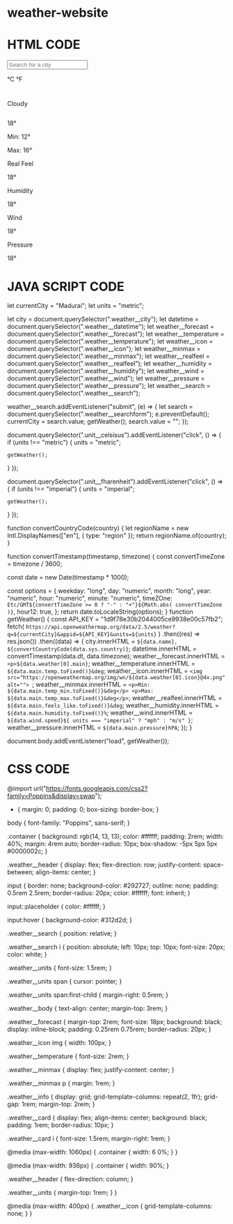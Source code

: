 # weather-website
# HTML CODE

<!DOCTYPE html>
<html lang="en">

<head>
    <meta charset="UTF-8">
    <meta name="viewport" content="width=device-width, initial-scale=1.0">
    <title>Weather App</title>
    <link rel="shortcut icon" href="/cloudy.png" type="image/x-icon" />
    <link rel="stylesheet" href="/style.css">
    <script src="/script.js" defer></script>
    <script src="https://kit.fontawesome.com/1a48c47b52.js" crossorigin="anonymous" defer></script>
    <script src="https://cdn.jsdelivr.net/npm/luxon@2.0.2/build/global/luxon.min.js" defer></script>
</head>

<body>
    <div class="container">
        <div class="weather__header">
            <form class="weather__search"  method="get">
                <input type="text" placeholder="Search for a city" class="weather__searchform">
                <i class="fa-solid fa-magnifying-glass"></i>
            </form>
            <div class="weather__units">
                <span class="unit__celsisus">&deg;C</span>
                <span class="unit__fharenheit">&deg;F</span>
            </div>
        </div>
        <div class="weather__body">
            <h1 class="weather__city"></h1>
            <div class="weather__datetime">
                <p></p>
            </div>
            <div class="weather__forecast">
                <p>Cloudy</p>
            </div>
            <div class="weather__icon">
                <img src="https://th.bing.com/th/id/OIP.eAldPEWygo1WkjWbutXVZAAAAA?pid=ImgDet&w=161&h=161&c=7" alt="">
            </div>
            <p class="weather__temperature">
                18&deg
            </p>
            <div class="weather__minmax">
                <p>Min: 12&deg;</p>
                <p>Max: 16&deg;</p>
            </div>
        </div>
        <div class="weather__info">
            <div class="weather__card">
                <i class="fa-solid fa-temperature-three-quarters"></i>
                <div>
                    <p>Real Feel</p>
                    <p class="weather__realfeel">18&deg;</p>
                </div>
            </div>
            <div class="weather__card">
                <i class="fa-solid fa-droplet"></i>
                <div>
                    <p>Humidity</p>
                    <p class="weather__humidity">18&deg;</p>
                </div>
            </div>
            <div class="weather__card">
                <i class="fa-solid fa-wind"></i>
                <div>
                    <p>Wind</p>
                    <p class="weather__wind">18&deg;</p>
                </div>
            </div>
            <div class="weather__card">
                <i class="fa-solid fa-stopwatch"></i>
                <div>
                    <p>Pressure</p>
                    <p class="weather__pressure">18&deg;</p>
                </div>
            </div>
        </div>
    </div>
</body>

</html>


# JAVA SCRIPT CODE

let currentCity = "Madurai";
let units = "metric";

let city = document.querySelector(".weather__city");
let datetime = document.querySelector(".weather__datetime");
let weather__forecast = document.querySelector(".weather__forecast");
let weather__temperature = document.querySelector(".weather__temperature");
let weather__icon = document.querySelector(".weather__icon");
let weather__minmax = document.querySelector(".weather__minmax");
let weather__realfeel = document.querySelector(".weather__realfeel");
let weather__humidity = document.querySelector(".weather__humidity");
let weather__wind = document.querySelector(".weather__wind");
let weather__pressure = document.querySelector(".weather__pressure");
let weather__search = document.querySelector(".weather__search");

weather__search.addEventListener("submit", (e) => {
  let search = document.querySelector(".weather__searchform");
  e.preventDefault();
  currentCity = search.value;
  getWeather();
  search.value = "";
});

document.querySelector(".unit__celsisus").addEventListener("click", () => {
  if (units !== "metric") {
    units = "metric";

    getWeather();
  }
});

document.querySelector(".unit__fharenheit").addEventListener("click", () => {
  if (units !== "imperial") {
    units = "imperial";

    getWeather();
  }
});

function convertCountryCode(country) {
  let regionName = new Intl.DisplayNames(["en"], { type: "region" });
  return regionName.of(country);
}

function convertTimestamp(timestamp, timezone) {
  const convertTimeZone = timezone / 3600;

  const date = new Date(timestamp * 1000);

  const options = {
    weekday: "long",
    day: "numeric",
    month: "long",
    year: "numeric",
    hour: "numeric",
    minute: "numeric",
    timeZOne: `Etc/GMT${convertTimeZone >= 0 ? "-" : "+"}${Math.abs(
      convertTimeZone
    )}`,
    hour12: true,
  };
  return date.toLocaleString(options);
}
function getWeather() {
  const API_KEY = "1d9f78e30b2044005ce9938e00c57fb2";
  fetch(
    `https://api.openweathermap.org/data/2.5/weather?q=${currentCity}&appid=${API_KEY}&units=${units}`
  )
    .then((res) => res.json())
    .then((data) => {
      city.innerHTML = `${data.name}, ${convertCountryCode(data.sys.country)}`;
      datetime.innerHTML = convertTimestamp(data.dt, data.timezone);
      weather__forecast.innerHTML = `<p>${data.weather[0].main}`;
      weather__temperature.innerHTML = `${data.main.temp.toFixed()}&deg`;
      weather__icon.innerHTML = `<img src="https://openweathermap.org/img/wn/${data.weather[0].icon}@4x.png" alt="">
      `;
      weather__minmax.innerHTML = `<p>Min: ${data.main.temp_min.toFixed()}&deg</p>
      <p>Max: ${data.main.temp_max.toFixed()}&deg</p>`;
      weather__realfeel.innerHTML = `${data.main.feels_like.toFixed()}&deg`;
      weather__humidity.innerHTML = `${data.main.humidity.toFixed()}%`;
      weather__wind.innerHTML = `${data.wind.speed}${
        units === "imperial" ? "mph" : "m/s"
      }`;
      weather__pressure.innerHTML = `${data.main.pressure}hPA`;
    });
}

document.body.addEventListener("load", getWeather());


# CSS CODE

@import url("https://fonts.googleapis.com/css2?family=Poppins&display=swap");

* {
  margin: 0;
  padding: 0;
  box-sizing: border-box;
}

body {
  font-family: "Poppins", sans-serif;
}

.container {
  background: rgb(14, 13, 13);
  color: #ffffff;
  padding: 2rem;
  width: 40%;
  margin: 4rem auto;
  border-radius: 10px;
  box-shadow: -5px 5px 5px #0000002c;
}

.weather__header {
  display: flex;
  flex-direction: row;
  justify-content: space-between;
  align-items: center;
}

input {
  border: none;
  background-color: #292727;
  outline: none;
  padding: 0.5rem 2.5rem;
  border-radius: 20px;
  color: #ffffff;
  font: inherit;
}

input::placeholder {
  color: #ffffff;
}

input:hover {
  background-color: #312d2d;
}

.weather__search {
  position: relative;
}

.weather__search i {
  position: absolute;
  left: 10px;
  top: 10px;
  font-size: 20px;
  color: white;
}

.weather__units {
  font-size: 1.5rem;
}

.weather__units span {
  cursor: pointer;
}

.weather__units span:first-child {
  margin-right: 0.5rem;
}

.weather__body {
  text-align: center;
  margin-top: 3rem;
}


.weather__forecast {
  margin-top: 2rem;
  font-size: 18px;
  background: black;
  display: inline-block;
  padding: 0.25rem 0.75rem;
  border-radius: 20px;
}

.weather__icon img {
  width: 100px;
}

.weather__temperature {
  font-size: 2rem;
}

.weather__minmax {
  display: flex;
  justify-content: center;
}

.weather__minmax p {
  margin: 1rem;
}

.weather__info {
  display: grid;
  grid-template-columns: repeat(2, 1fr);
  grid-gap: 1rem;
  margin-top: 2rem;
}

.weather__card {
  display: flex;
  align-items: center;
  background: black;
  padding: 1rem;
  border-radius: 10px;
}

.weather__card i {
  font-size: 1.5rem;
  margin-right: 1rem;
}

@media (max-width: 1060px) {
  .container {
    width: 6
    0%;
  }
}

@media (max-width: 936px) {
  .container {
    width: 90%;
  }

  .weather__header {
    flex-direction: column;
  }

  .weather__units {
    margin-top: 1rem;
  }
}

@media (max-width: 400px) {
  .weather__icon {
    grid-template-columns: none;
  }
}

